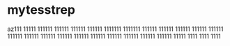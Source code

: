 # mytesstrep
az111
11111
111111
111111
111111
111111
1111111
1111111
111111
111111
111111
111111
111111
111111
111111
111111
111111
111111
111111
111111
111111
111111
111111
11111
1111
1111
1111
